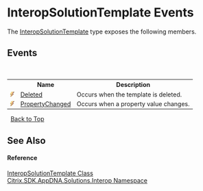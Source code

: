 # InteropSolutionTemplate Events
 

The <a href="3617a8d0-6eda-52c6-91fa-4a38de42a7fc">InteropSolutionTemplate</a> type exposes the following members.


## Events
&nbsp;<table><tr><th></th><th>Name</th><th>Description</th></tr><tr><td>![Public event](media/pubevent.gif "Public event")</td><td><a href="c91a8e1d-95b6-a890-c4e4-4d35c571fdd9">Deleted</a></td><td>
Occurs when the template is deleted.</td></tr><tr><td>![Public event](media/pubevent.gif "Public event")</td><td><a href="48564b81-048c-6dc2-9656-cc4417521e89">PropertyChanged</a></td><td>
Occurs when a property value changes.</td></tr></table>&nbsp;
<a href="#interopsolutiontemplate-events">Back to Top</a>

## See Also


#### Reference
<a href="3617a8d0-6eda-52c6-91fa-4a38de42a7fc">InteropSolutionTemplate Class</a><br /><a href="9b022d31-dfbd-e494-2a35-12a59446d9d6">Citrix.SDK.AppDNA.Solutions.Interop Namespace</a><br />